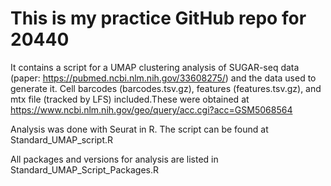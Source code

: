 # This is my practice GitHub repo for 20440

It contains a script for a UMAP clustering analysis of SUGAR-seq data (paper: https://pubmed.ncbi.nlm.nih.gov/33608275/) and the data used to generate it.
Cell barcodes (barcodes.tsv.gz), features (features.tsv.gz), and mtx file (tracked by LFS) included.These were obtained at https://www.ncbi.nlm.nih.gov/geo/query/acc.cgi?acc=GSM5068564 

Analysis was done with Seurat in R. The script can be found at Standard_UMAP_script.R

All packages and versions for analysis are listed in Standard_UMAP_Script_Packages.R
